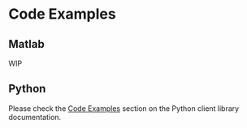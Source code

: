 # Code Examples

## Matlab

WIP

## Python

Please check the [Code Examples](https://oceannetworkscanada.github.io/api-python-client/Code_Examples/index.html) section on the Python client library documentation.
